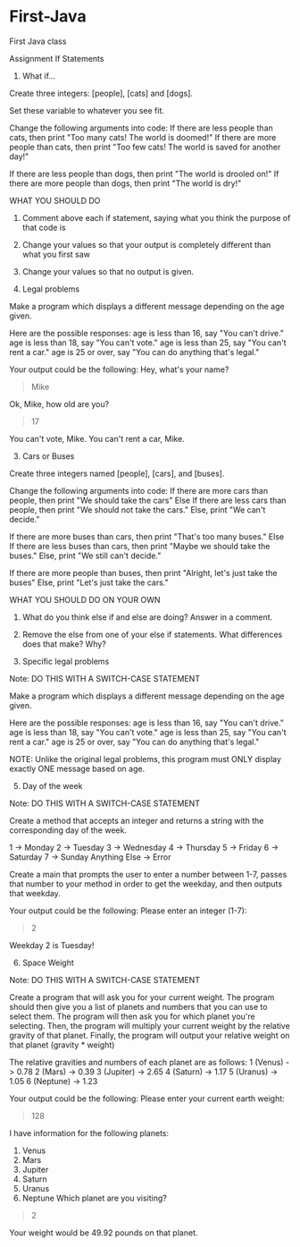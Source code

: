 # First-Java
First Java class

Assignment
If Statements

1. What if...

Create three integers: [people], [cats] and [dogs].

Set these variable to whatever you see fit.

Change the following arguments into code:
If there are less people than cats, then print "Too many cats! The world is doomed!"
If there are more people than cats, then print "Too few cats! The world is saved for another day!"

If there are less people than dogs, then print "The world is drooled on!"
If there are more people than dogs, then print "The world is dry!"

WHAT YOU SHOULD DO

1. Comment above each if statement, saying what you think the purpose of that code is
2. Change your values so that your output is completely different than what you first saw
3. Change your values so that no output is given.

2. Legal problems

Make a program which displays a different message depending on the age given. 

Here are the possible responses:
age is less than 16, say "You can't drive."
age is less than 18, say "You can't vote."
age is less than 25, say "You can't rent a car."
age is 25 or over, say "You can do anything that's legal."

Your output could be the following:
Hey, what's your name? 
>Mike

Ok, Mike, how old are you? 
>17

You can't vote, Mike.
You can't rent a car, Mike.

3. Cars or Buses

Create three integers named [people], [cars], and [buses].

Change the following arguments into code:
If there are more cars than people, then print "We should take the cars"
Else If there are less cars than people, then print "We should not take the cars."
Else, print "We can't decide."

If there are more buses than cars, then print "That's too many buses."
Else If there are less buses than cars, then print "Maybe we should take the buses."
Else, print "We still can't decide."

If there are more people than buses, then print "Alright, let's just take the buses"
Else, print "Let's just take the cars."

WHAT YOU SHOULD DO ON YOUR OWN
1. What do you think else if and else are doing? Answer in a comment.
2. Remove the else from one of your else if statements. What differences does that make? Why?

4. Specific legal problems

Note: DO THIS WITH A SWITCH-CASE STATEMENT

Make a program which displays a different message depending on the age given. 

Here are the possible responses:
age is less than 16, say "You can't drive."
age is less than 18, say "You can't vote."
age is less than 25, say "You can't rent a car."
age is 25 or over, say "You can do anything that's legal."

NOTE: Unlike the original legal problems, this program must ONLY display exactly ONE message based on age.

5. Day of the week

Note: DO THIS WITH A SWITCH-CASE STATEMENT

Create a method that accepts an integer and returns a string with the corresponding day of the week.

1 -> Monday
2 -> Tuesday
3 -> Wednesday
4 -> Thursday
5 -> Friday
6 -> Saturday
7 -> Sunday
Anything Else -> Error

Create a main that prompts the user to enter a number between 1-7, passes that number to
your method in order to get the weekday, and then outputs that weekday.

Your output could be the following:
Please enter an integer (1-7):
>2

Weekday 2 is Tuesday!

6. Space Weight

Note: DO THIS WITH A SWITCH-CASE STATEMENT

Create a program that will ask you for your current weight.
The program should then give you a list of planets and numbers that you can use to select them.
The program will then ask you for which planet you're selecting.
Then, the program will multiply your current weight by the relative gravity of that planet.
Finally, the program will output your relative weight on that planet (gravity * weight)

The relative gravities and numbers of each planet are as follows:
1 (Venus) -> 0.78
2 (Mars) -> 0.39
3 (Jupiter) -> 2.65
4 (Saturn) -> 1.17
5 (Uranus) -> 1.05
6 (Neptune) -> 1.23

Your output could be the following:
Please enter your current earth weight: 
>128

I have information for the following planets:
1. Venus
2. Mars
3. Jupiter
4. Saturn
5. Uranus
6. Neptune
Which planet are you visiting? 
>2

Your weight would be 49.92 pounds on that planet.
